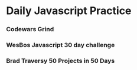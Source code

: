 # Daily Javascript Practice 

### Codewars Grind
### WesBos Javascript 30 day challenge
### Brad Traversy 50 Projects in 50 Days
